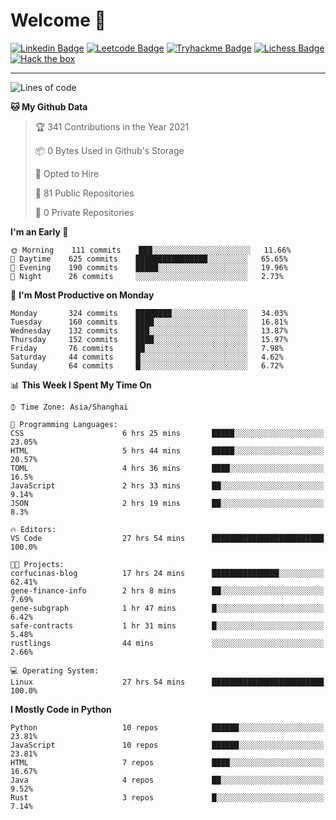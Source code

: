 # Welcome 👋

[![Linkedin Badge](https://img.shields.io/badge/-PedroTorres-blue?style=flat-square&logo=Linkedin&logoColor=white&link=https://www.linkedin.com/in/PedroTorres/)](https://www.linkedin.com/in/pedro-torres-cruz/)
[![Leetcode Badge](https://img.shields.io/badge/profile-leetcode-green)](https://leetcode.com/corfucinas/)
[![Tryhackme Badge](https://img.shields.io/badge/profile-tryhackme-blue)](https://tryhackme.com/p/Corfucinas/)
[![Lichess Badge](https://img.shields.io/badge/challenge_me-lichess-yellow)](https://lichess.org/@/Corfucinas)
[![Hack the box](https://img.shields.io/badge/hack_the_box-profile-red)](https://www.hackthebox.eu/profile/375826)

---

<!--START_SECTION:waka-->
![Lines of code](https://img.shields.io/badge/From%20Hello%20World%20I%27ve%20Written-1.5%20million%20lines%20of%20code-blue)

**🐱 My Github Data** 

> 🏆 341 Contributions in the Year 2021
 > 
> 📦 0 Bytes Used in Github's Storage 
 > 
> 💼 Opted to Hire
 > 
> 📜 81 Public Repositories 
 > 
> 🔑 0 Private Repositories  
 > 
**I'm an Early 🐤** 

```text
🌞 Morning    111 commits    ███░░░░░░░░░░░░░░░░░░░░░░   11.66% 
🌆 Daytime    625 commits    ████████████████░░░░░░░░░   65.65% 
🌃 Evening    190 commits    █████░░░░░░░░░░░░░░░░░░░░   19.96% 
🌙 Night      26 commits     ░░░░░░░░░░░░░░░░░░░░░░░░░   2.73%

```
📅 **I'm Most Productive on Monday** 

```text
Monday       324 commits    ████████░░░░░░░░░░░░░░░░░   34.03% 
Tuesday      160 commits    ████░░░░░░░░░░░░░░░░░░░░░   16.81% 
Wednesday    132 commits    ███░░░░░░░░░░░░░░░░░░░░░░   13.87% 
Thursday     152 commits    ████░░░░░░░░░░░░░░░░░░░░░   15.97% 
Friday       76 commits     ██░░░░░░░░░░░░░░░░░░░░░░░   7.98% 
Saturday     44 commits     █░░░░░░░░░░░░░░░░░░░░░░░░   4.62% 
Sunday       64 commits     █░░░░░░░░░░░░░░░░░░░░░░░░   6.72%

```


📊 **This Week I Spent My Time On** 

```text
⌚︎ Time Zone: Asia/Shanghai

💬 Programming Languages: 
CSS                      6 hrs 25 mins       █████░░░░░░░░░░░░░░░░░░░░   23.05% 
HTML                     5 hrs 44 mins       █████░░░░░░░░░░░░░░░░░░░░   20.57% 
TOML                     4 hrs 36 mins       ████░░░░░░░░░░░░░░░░░░░░░   16.5% 
JavaScript               2 hrs 33 mins       ██░░░░░░░░░░░░░░░░░░░░░░░   9.14% 
JSON                     2 hrs 19 mins       ██░░░░░░░░░░░░░░░░░░░░░░░   8.3%

🔥 Editors: 
VS Code                  27 hrs 54 mins      █████████████████████████   100.0%

🐱‍💻 Projects: 
corfucinas-blog          17 hrs 24 mins      ███████████████░░░░░░░░░░   62.41% 
gene-finance-info        2 hrs 8 mins        ██░░░░░░░░░░░░░░░░░░░░░░░   7.69% 
gene-subgraph            1 hr 47 mins        █░░░░░░░░░░░░░░░░░░░░░░░░   6.42% 
safe-contracts           1 hr 31 mins        █░░░░░░░░░░░░░░░░░░░░░░░░   5.48% 
rustlings                44 mins             ░░░░░░░░░░░░░░░░░░░░░░░░░   2.66%

💻 Operating System: 
Linux                    27 hrs 54 mins      █████████████████████████   100.0%

```

**I Mostly Code in Python** 

```text
Python                   10 repos            ██████░░░░░░░░░░░░░░░░░░░   23.81% 
JavaScript               10 repos            ██████░░░░░░░░░░░░░░░░░░░   23.81% 
HTML                     7 repos             ████░░░░░░░░░░░░░░░░░░░░░   16.67% 
Java                     4 repos             ██░░░░░░░░░░░░░░░░░░░░░░░   9.52% 
Rust                     3 repos             █░░░░░░░░░░░░░░░░░░░░░░░░   7.14%

```



<!--END_SECTION:waka-->
